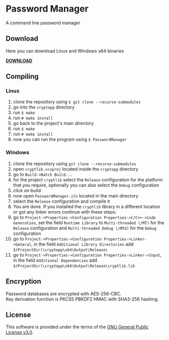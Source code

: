 # Password Manager

A command line password manager

## Download
Here you can download Linux and Windows x64 binaries

**[DOWNLOAD](https://github.com/apavazza/PasswordManager/releases)**

## Compiling

### Linux

1. clone the repository using `$ git clone --recurse-submodules`
2. go into the `cryptopp` directory
3. run `$ make`
4. run `# make install`
5. go back to the project's main directory
6. run `$ make`
7. run `# make install`
8. now you can run the program using `$ PasswordManager`

### Windows

1. clone the repository using `git clone --recurse-submodules`
2. open `cryptlib.vcxproj` located inside the `cryptopp` directory
3. go to `Build->Batch Build...`
4. for the project `cryptlib` select the `Release` configuration for the platform that you require, optionally you can also select the `Debug` configuration
5. click on build
6. now open `PasswordManager.sln` located in the main directory
7. select the `Release` configuration and compile it
8. You are done. If you installed the `cryptlib` library in a different location or got any linker errors continue with these steps:
9. go to `Project->Properties->Configuration Properties->C/C++->Code Generation`, set the field `Runtime Library` to `Multi-threaded (/MT)` for the `Release` configuration and `Multi-threaded Debug (/MTd)` for the `Debug` configuration
10. go to `Project->Properties->Configuration Properties->Linker->General`, in the field `Additional Library Directories` add  `$(ProjectDir)\cryptopp\x64\Output\Release\`
11. go to `Project->Properties->Configuration Properties->Linker->Input`, in the field `Additional Dependencies` add `$(ProjectDir)\cryptopp\x64\Output\Release\cryptlib.lib`

## Encryption
Password databases are encrypted with AES-256-CBC.  
Key derivation function is PKCS5 PBKDF2 HMAC with SHA3-256 hashing.

## License
This software is provided under the terms of the [GNU General Public License v3.0](https://www.gnu.org/licenses/gpl-3.0.txt).
